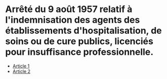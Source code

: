 # Arrêté du 9 août 1957 relatif à l'indemnisation des agents des établissements d'hospitalisation, de soins ou de cure publics, licenciés pour insuffisance professionnelle.

- [Article 1](article-1.md)
- [Article 2](article-2.md)
